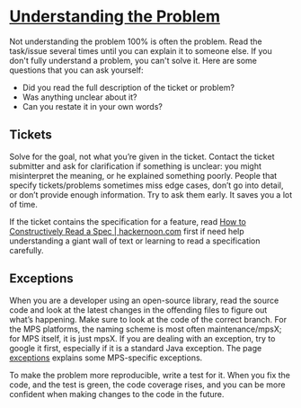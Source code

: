 # [Understanding the Problem](https://pythonprinciples.com/blog/getting-unstuck/#incomplete-understanding)

Not understanding the problem 100% is often the problem. Read the task/issue several times until you can explain it to someone else. If you don't fully
understand a problem, you can't solve it.
Here are some questions that you can ask yourself:

- Did you read the full description of the ticket or problem?
- Was anything unclear about it?
- Can you restate it in your own words?

## Tickets

Solve for the goal, not what you’re given in the ticket. Contact the ticket submitter and ask for clarification if something is unclear: you might misinterpret the meaning, or he explained something poorly. People that specify tickets/problems sometimes miss edge cases, don’t go into detail, or don’t provide enough information. Try to ask them early. It saves you a lot of time.

If the ticket contains the specification for a feature, read [How to Constructively Read a Spec | hackernoon.com](https://hackernoon.com/how-to-constructively-read-a-spec-fac917f58893) first if need help understanding a giant wall of text or learning to read a specification carefully.

## Exceptions

When you are a developer using an open-source library, read the source code and look at the latest changes in the offending files to figure out what’s happening. Make sure to look at the code of the correct branch. For the MPS platforms, the naming scheme is most often maintenance/mpsX; for MPS itself, it is just mpsX. If you are dealing with an exception, try to google it first, especially if it is a standard Java exception. The page [exceptions](exceptions.md) explains some MPS-specific exceptions.

To make the problem more reproducible, write a test for it. When you fix the code, and the test is green, the code coverage rises, and
you can be more confident when making changes to the code in the future.


